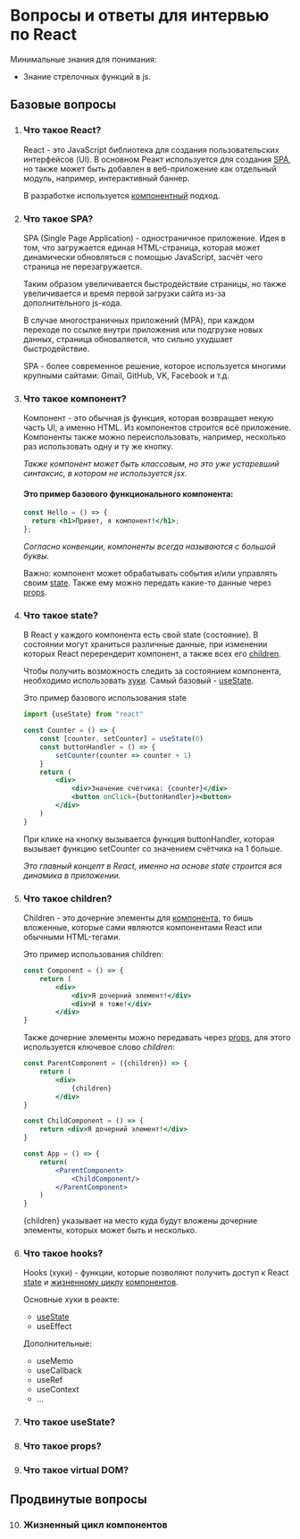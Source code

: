 # Вопросы и ответы для интервью по React

Минимальные знания для понимания:

- Знание стрелочных функций в js.

## Базовые вопросы

1. <a name='react'><h3>Что такое React?</h3></a>
   React - это JavaScript библиотека для создания пользовательских интерфейсов (UI). В основном Реакт используется для создания [SPA](#spa), но также может быть добавлен в веб-приложение как отдельный модуль, например, интерактивный баннер.

   В разработке используется [компонентный](#сomponent) подход.

2. <a name='spa'><h3>Что такое SPA?</h3></a>
   SPA (Single Page Application) - одностраничное приложение. Идея в том, что загружается единая HTML-страница, которая может динамически обновляться с помощью JavaScript, засчёт чего страница не перезагружается.

   Таким образом увеличивается быстродействие страницы, но также увеличивается и время первой загрузки сайта из-за дополнительного js-кода.

   В случае многостраничных приложений (MPA), при каждом переходе по ссылке внутри приложения или подгрузке новых данных, страница обноваляется, что сильно ухудшает быстродействие.

   SPA - более современное решение, которое используется многими крупными сайтами: Gmail, GitHub, VK, Facebook и т.д.

3. <a name='сomponent'><h3>Что такое компонент?</h3></a>
   Компонент - это обычная js функция, которая возвращает некую часть UI, а именно HTML. Из компонентов строится всё приложение. Компоненты также можно переиспользовать, например, несколько раз использовать одну и ту же кнопку.

   _Также компонент может быть классовым, но это уже устаревший синтаксис, в котором не используется jsx._

   #### Это пример базового функционального компонента:

   ```jsx
   const Hello = () => {
     return <h1>Привет, я компонент!</h1>;
   };
   ```

   _Согласно конвенции, компоненты всегда называются с большой буквы._

   Важно: компонент может обрабатывать события и/или управлять своим [state](#state). Также ему можно передать какие-то данные через [props](#props).

4. <a name='state'><h3>Что такое state?</h3></a>
   В React у каждого компонента есть свой state (состояние). В состоянии могут храниться различные данные, при изменении которых React перерендерит компонент, а также всех его [children](#children).

   Чтобы получить возможность следить за состоянием компонента, необходимо использовать [хуки](#hooks). Самый базовый - [useState](#usestate).

   Это пример базового использования state

   ```jsx
   import {useState} from "react"

   const Counter = () => {
       const [counter, setCounter] = useState(0)
       const buttonHandler = () => {
           setCounter(counter => counter + 1)
       }
       return (
           <div>
               <div>Значение счётчика: {counter}</div>
               <button onClick={buttonHandler}><button>
           </div>
       )
   }
   ```

   При клике на кнопку вызывается функция buttonHandler, которая вызывает функцию setCounter со значением счётчика на 1 больше.

   _Это главный концепт в React, именно на основе state строится вся динамика в приложении._

5. <a name='children'><h3>Что такое children?</h3></a>
   Children - это дочерние элементы для [компонента](#сomponent), то бишь вложенные, которые сами являются компонентами React или обычными HTML-тегами.

   Это пример использования children:

   ```jsx
   const Component = () => {
       return (
           <div>
               <div>Я дочерний элемент!</div>
               <div>И я тоже!</div>
           </div>
   }
   ```

   Также дочерние элементы можно передавать через [props](#props), для этого используется ключевое слово _children_:

   ```jsx
   const ParentComponent = ({children}) => {
       return (
           <div>
               {children}
           </div>
   }

   const ChildComponent = () => {
       return <div>Я дочерний элемент!</div>
   }

   const App = () => {
       return(
           <ParentComponent>
               <ChildComponent/>
           </ParentComponent>
       )
   }
   ```

   {children} указывает на место куда будут вложены дочерние элементы, которых может быть и несколько.

6. <a name='hooks'><h3>Что такое hooks?</h3></a>
   Hooks (хуки) - функции, которые позволяют получить доступ к React [state](#state) и [жизненному циклу](#lifecycle) [компонентов](#component).

   Основные хуки в реакте:

   - [useState](#usestate)
   - useEffect

   Дополнительные:

   - useMemo
   - useCallback
   - useRef
   - useContext
   - ...

7. <a name='usestate'><h3>Что такое useState?</h3></a>
8. <a name='props'><h3>Что такое props?</h3></a>
9. <a name='virtualdom'><h3>Что такое virtual DOM?</h3></a>

## Продвинутые вопросы

10. <a name='lifecycle'><h3>Жизненный цикл компонентов</h3></a>
